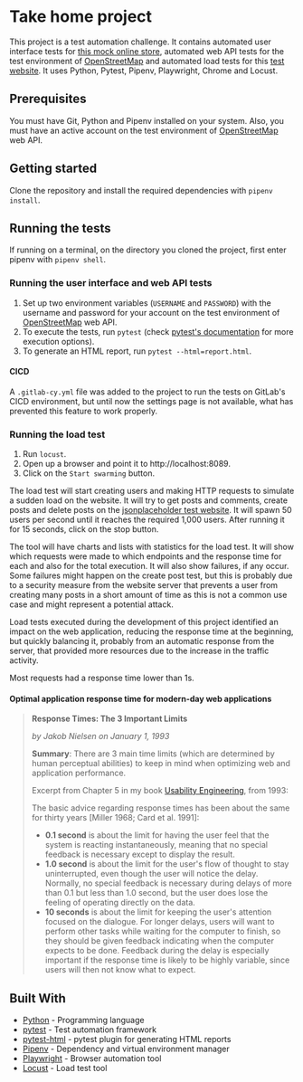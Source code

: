 # Take home project

This project is a test automation challenge.
It contains automated user interface tests for
[this mock online store](http://automationpractice.multiformis.com),
automated web API tests for the test environment of 
[OpenStreetMap](https://master.apis.dev.openstreetmap.org/api/0.6)
and automated load tests for this
[test website](https://jsonplaceholder.typicode.com/). 
It uses Python, Pytest, Pipenv, Playwright, Chrome and Locust.

## Prerequisites

You must have Git, Python and Pipenv installed on your system.
Also, you must have an active account on the test environment of 
[OpenStreetMap](https://master.apis.dev.openstreetmap.org/api/0.6)
web API.

## Getting started

Clone the repository and install the required dependencies with `pipenv install`.

## Running the tests

If running on a terminal, on the directory you cloned the project,
first enter pipenv with `pipenv shell`.

### Running the user interface and web API tests

1. Set up two environment variables (`USERNAME` and `PASSWORD`)
with the username and password for your account on the test environment of 
[OpenStreetMap](https://master.apis.dev.openstreetmap.org/api/0.6)
web API.
2. To execute the tests, run `pytest` (check [pytest's documentation](https://docs.pytest.org/en/6.2.x/usage.html)
for more execution options).
3. To generate an HTML report, run `pytest --html=report.html`.

#### CICD

A `.gitlab-cy.yml` file was added to the project to run the tests on GitLab's CICD
environment, but until now the settings page is not available, what has prevented this
feature to work properly.

### Running the load test
1. Run `locust`.
2. Open up a browser and point it to http://localhost:8089.
3. Click on the `Start swarming` button.

The load test will start creating users and making HTTP requests to simulate a
sudden load on the website. It will try to get posts and comments, create posts
and delete posts on the [jsonplaceholder test website](https://jsonplaceholder.typicode.com/).
It will spawn 50 users per second until it reaches the required 1,000 users.
After running it for 15 seconds, click on the stop button.

The tool will have charts and lists with statistics for the load test.
It will show which requests were made to which endpoints and the response
time for each and also for the total execution.
It will also show failures, if any occur. Some failures might happen on the 
create post test, but this is probably due to a security measure from the website
server that prevents a user from creating many posts in a short amount of time
as this is not a common use case and might represent a potential attack.

Load tests executed during the development of this project identified an
impact on the web application, reducing the response time at the beginning,
but quickly balancing it, probably from an automatic response from the server,
that provided more resources due to the increase in the traffic activity.

Most requests had a response time lower than 1s.

#### Optimal application response time for modern-day web applications

> **Response Times: The 3 Important Limits**
> 
> *by Jakob Nielsen on January 1, 1993*
> 
> **Summary**: There are 3 main time limits (which are determined by human perceptual abilities) to keep in mind when optimizing web and application performance.
> 
> Excerpt from Chapter 5 in my book [Usability Engineering](http://www.nngroup.com/books/usability-engineering/), from 1993:
> 
> The basic advice regarding response times has been about the same for thirty years [Miller 1968; Card et al. 1991]:
>
> - **0.1 second** is about the limit for having the user feel that the system is reacting instantaneously, meaning that no special feedback is necessary except to display the result.
> - **1.0 second** is about the limit for the user's flow of thought to stay uninterrupted, even though the user will notice the delay. Normally, no special feedback is necessary during delays of more than 0.1 but less than 1.0 second, but the user does lose the feeling of operating directly on the data.
> - **10 seconds** is about the limit for keeping the user's attention focused on the dialogue. For longer delays, users will want to perform other tasks while waiting for the computer to finish, so they should be given feedback indicating when the computer expects to be done. Feedback during the delay is especially important if the response time is likely to be highly variable, since users will then not know what to expect.

## Built With

* [Python](https://www.python.org/) - Programming language
* [pytest](https://docs.pytest.org/) - Test automation framework
* [pytest-html](https://pypi.org/project/pytest-html/) - pytest plugin for generating HTML reports
* [Pipenv](https://pypi.org/project/pipenv/) - Dependency and virtual environment manager
* [Playwright](https://playwright.dev/) - Browser automation tool
* [Locust](https://locust.io/) - Load test tool
